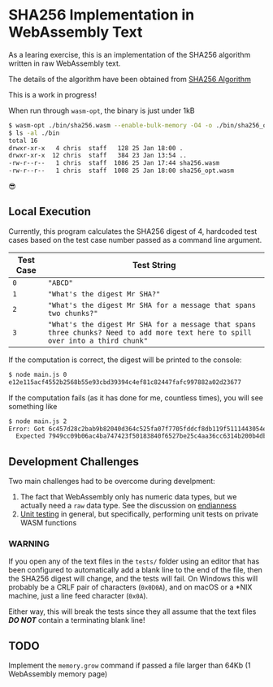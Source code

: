 # SHA256 Implementation in WebAssembly Text

As a learing exercise, this is an implementation of the SHA256 algorithm written in raw WebAssembly text.

The details of the algorithm have been obtained from [SHA256 Algorithm](https://sha256algorithm.com/)

This is a work in progress!

When run through `wasm-opt`, the binary is just under 1kB

```bash
$ wasm-opt ./bin/sha256.wasm --enable-bulk-memory -O4 -o ./bin/sha256_opt.wasm
$ ls -al ./bin
total 16
drwxr-xr-x   4 chris  staff   128 25 Jan 18:00 .
drwxr-xr-x  12 chris  staff   384 23 Jan 13:54 ..
-rw-r--r--   1 chris  staff  1086 25 Jan 17:44 sha256.wasm
-rw-r--r--   1 chris  staff  1008 25 Jan 18:00 sha256_opt.wasm
```

😎

## Local Execution

Currently, this program calculates the SHA256 digest of 4, hardcoded test cases based on the test case number passed as a command line argument.

| Test Case | Test String
|---|---
| `0` | `"ABCD"`
| `1` | `"What's the digest Mr SHA?"`
| `2` | `"What's the digest Mr SHA for a message that spans two chunks?"`
| `3` | `"What's the digest Mr SHA for a message that spans three chunks? Need to add more text here to spill over into a third chunk"`

If the computation is correct, the digest will be printed to the console:

```bash
$ node main.js 0
e12e115acf4552b2568b55e93cbd39394c4ef81c82447fafc997882a02d23677
```

If the computation fails (as it has done for me, countless times), you will see something like

```bash
$ node main.js 2
Error: Got 6c457d28c2bab9b82040d364c525fa07f7705fddcf8db119f5111443054e02bc
  Expected 7949cc09b06ac4ba747423f50183840f6527be25c4aa36cc6314b200b4db3a55
```

## Development Challenges

Two main challenges had to be overcome during develpment:

1. The fact that WebAssembly only has numeric data types, but we actually need a `raw` data type.
See the discussion on [endianness](endianness.md)
1. [Unit testing](./tests/README.md) in general, but specifically, performing unit tests on private WASM functions

### WARNING

If you open any of the text files in the `tests/` folder using an editor that has been configured to automatically add a blank line to the end of the file, then the SHA256 digest will change, and the tests will fail.
On Windows this will probably be a CRLF pair of characters (`0x0D0A`), and on macOS or a *NIX machine, just a line feed character (`0x0A`).

Either way, this will break the tests since they all assume that the text files ***DO NOT*** contain a terminating blank line!

## TODO

Implement the `memory.grow` command if passed a file larger than 64Kb (1 WebAssembly memory page)
